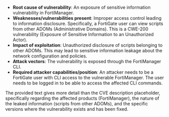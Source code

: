 - **Root cause of vulnerability**: An exposure of sensitive information vulnerability in FortiManager.
- **Weaknesses/vulnerabilities present**: Improper access control leading to information disclosure. Specifically, a FortiGate user can view scripts from other ADOMs (Administrative Domains). This is a CWE-200 vulnerability (Exposure of Sensitive Information to an Unauthorized Actor).
- **Impact of exploitation**: Unauthorized disclosure of scripts belonging to other ADOMs. This may lead to sensitive information leakage about the network configuration and policies.
- **Attack vectors**: The vulnerability is exposed through the FortiManager CLI.
- **Required attacker capabilities/position**: An attacker needs to be a FortiGate user with CLI access to the vulnerable FortiManager. The user needs to be logged in to be able to access the affected CLI commands.

The provided text gives more detail than the CVE description placeholder, specifically regarding the affected products (FortiManager), the nature of the leaked information (scripts from other ADOMs), and the specific versions where the vulnerability exists and has been fixed.